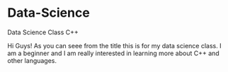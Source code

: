 # Data-Science
Data Science Class C++

Hi Guys! As you can seee from the title this is for my data science class. I am a beginner and I am really interested in
learning more about C++ and other languages.
